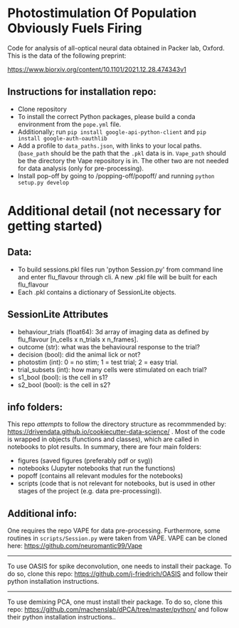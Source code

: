 # Photostimulation Of Population Obviously Fuels Firing

Code for analysis of all-optical neural data obtained in Packer lab, Oxford. 
This is the data of the following preprint:

https://www.biorxiv.org/content/10.1101/2021.12.28.474343v1


## Instructions for installation repo:

- Clone repository
- To install the correct Python packages, please build a conda environment from the `pope.yml` file.
- Additionally; run `pip install google-api-python-client` and `pip install google-auth-oauthlib`
- Add a profile to `data_paths.json`, with links to your local paths. (`base_path` should be the path that the `.pkl` data is in. `Vape_path` should be the directory the Vape repository is in. The other two are not needed for data analysis (only for pre-processing).
- Install pop-off by going to /popping-off/popoff/ and running `python setup.py develop`


# Additional detail (not necessary for getting started)

## Data:
- To build sessions.pkl files run 'python Session.py' from command line and enter flu_flavour through cli. A new .pkl file will be built for each flu_flavour
- Each .pkl contains a dictionary of SessionLite objects.

## SessionLite Attributes
- behaviour_trials (float64): 3d array of imaging data as defined by flu_flavour [n_cells x n_trials x n_frames].
- outcome (str): what was the behavioural response to the trial?
- decision (bool): did the animal lick or not?
- photostim (int): 0 = no stim; 1 = test trial; 2 = easy trial.
- trial_subsets (int): how many cells were stimulated on each trial?
- s1_bool (bool): is the cell in s1?
- s2_bool (bool): is the cell in s2?

## info folders:

This repo _attempts_ to follow the directory structure as recommmended by: https://drivendata.github.io/cookiecutter-data-science/ . Most of the code is wrapped in objects (functions and classes), which are called in notebooks to plot results. In summary, there are four main folders:
- figures (saved figures (preferably pdf or svg))
- notebooks (Jupyter notebooks that run the functions)
- popoff (contains all relevant modules for the notebooks)
- scripts (code that is not relevant for notebooks, but is used in other stages of the project (e.g. data pre-processing)). 

## Additional info:

One requires the repo VAPE for data pre-processing. Furthermore, some routines in `scripts/Session.py` were taken from VAPE. VAPE can be cloned here: https://github.com/neuromantic99/Vape

-------------

To use OASIS for spike deconvolution, one needs to install their package. To do so, clone this repo: 
https://github.com/j-friedrich/OASIS
and follow their python installation instructions.

------------

To use demixing PCA, one must install their package. To do so, clone this repo: https://github.com/machenslab/dPCA/tree/master/python/
and follow their python installation instructions..


